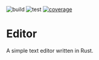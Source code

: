 ![build](https://github.com/nadmax/editor/actions/workflows/build.yml/badge.svg?branch=master) ![test](https://github.com/nadmax/editor/actions/workflows/test.yml/badge.svg?branch=master) [![coverage](https://coveralls.io/repos/github/nadmax/editor/badge.svg?branch=master)](https://coveralls.io/github/nadmax/editor?branch=master)

# Editor

A simple text editor written in Rust.